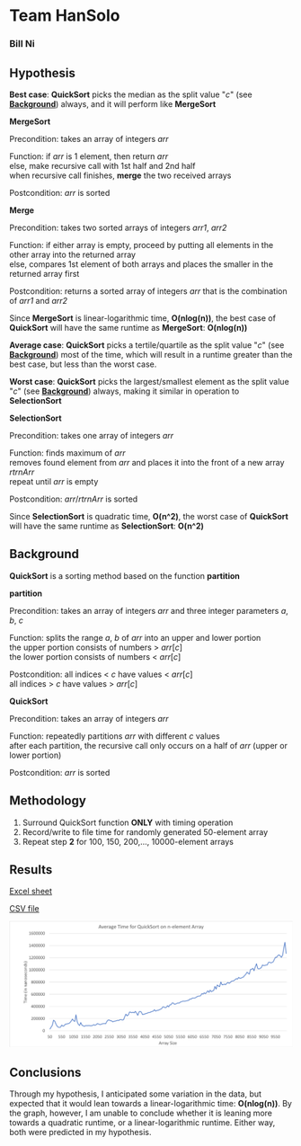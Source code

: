 # Team HanSolo
### Bill Ni
 

## Hypothesis

**Best case**: **QuickSort** picks the median as the split value "*c*" (see [**Background**](https://github.com/bnidevs/HanSolo#background)) always, and it will perform like **MergeSort**

**MergeSort**

Precondition: takes an array of integers *arr*

Function: if *arr* is 1 element, then return *arr*  
			else, make recursive call with 1st half and 2nd half  
				when recursive call finishes, **merge** the two received arrays

Postcondition: *arr* is sorted

**Merge**

Precondition: takes two sorted arrays of integers *arr1*, *arr2*

Function: if either array is empty, proceed by putting all elements in the other array into the returned array  
			else, compares 1st element of both arrays and places the smaller in the returned array first

Postcondition: returns a sorted array of integers *arr* that is the combination of *arr1* and *arr2*

Since **MergeSort** is linear-logarithmic time, **O(nlog(n))**, the best case of **QuickSort** will have the same runtime as **MergeSort**: **O(nlog(n))**

**Average case**: **QuickSort** picks a tertile/quartile as the split value "*c*" (see [**Background**](https://github.com/bnidevs/HanSolo#background)) most of the time, which will result in a runtime greater than the best case, but less than the worst case.

**Worst case**: **QuickSort** picks the largest/smallest element as the split value "*c*" (see [**Background**](https://github.com/bnidevs/HanSolo#background)) always, making it similar in operation to **SelectionSort**

**SelectionSort**

Precondition: takes one array of integers *arr*

Function: finds maximum of *arr*  
			removes found element from *arr* and places it into the front of a new array *rtrnArr*  
			repeat until *arr* is empty

Postcondition: *arr*/*rtrnArr* is sorted

Since **SelectionSort** is quadratic time, **O(n^2)**, the worst case of **QuickSort** will have the same runtime as **SelectionSort**: **O(n^2)**

## Background
**QuickSort** is a sorting method based on the function **partition**
 
**partition**
 
Precondition: takes an array of integers *arr* and three integer parameters *a*, *b*, *c*
 
Function: splits the range *a*, *b* of *arr* into an upper and lower portion  
			the upper portion consists of numbers > *arr*[*c*]  
			the lower portion consists of numbers < *arr*[*c*]
 
Postcondition: all indices < *c* have values < *arr*[*c*]  
				all indices > *c* have values > *arr*[*c*]
  
**QuickSort**

Precondition: takes an array of integers *arr*

Function: repeatedly partitions *arr* with different *c* values  
			after each partition, the recursive call only occurs on a half of *arr* (upper or lower portion)

Postcondition: *arr* is sorted
 
## Methodology
1. Surround QuickSort function **ONLY** with timing operation
2. Record/write to file time for randomly generated 50-element array
3. Repeat step **2** for 100, 150, 200,..., 10000-element arrays

## Results

[Excel sheet](https://github.com/bnidevs/HanSolo/blob/master/QuickSortTimeData.xlsx)

[CSV file](https://github.com/bnidevs/HanSolo/blob/master/rawData.csv)

![alt text][graph]

[graph]: https://raw.githubusercontent.com/bnidevs/HanSolo/master/avgTimeGraph.png
 
## Conclusions

Through my hypothesis, I anticipated some variation in the data, but expected that it would lean towards a linear-logarithmic time: **O(nlog(n))**. By the graph, however, I am unable to conclude whether it is leaning more towards a quadratic runtime, or a linear-logarithmic runtime. Either way, both were predicted in my hypothesis.